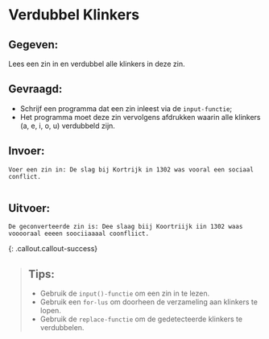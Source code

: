 # Verdubbel Klinkers

## Gegeven: 

Lees een zin in en verdubbel alle klinkers in deze zin.


## Gevraagd: 
* Schrijf een programma dat een zin inleest via de `input-functie`;
* Het programma moet deze zin vervolgens afdrukken waarin alle klinkers (a, e, i, o, u) verdubbeld zijn.

## Invoer: 
```
Voer een zin in: De slag bij Kortrijk in 1302 was vooral een sociaal conflict.


```
## Uitvoer: 
```
De geconverteerde zin is: Dee slaag biij Koortriijk iin 1302 waas vooooraal eeeen soociiaaaal coonfliict.
```

{: .callout.callout-success}
>## Tips: 
>* Gebruik de `input()-functie` om een zin in te lezen.
>* Gebruik een `for-lus` om doorheen de verzameling aan klinkers te lopen.
>* Gebruik de `replace-functie` om de gedetecteerde klinkers te verdubbelen.
